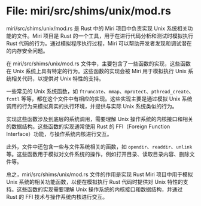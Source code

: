 # File: miri/src/shims/unix/mod.rs

miri/src/shims/unix/mod.rs 是 Rust 中的 Miri 项目中负责实现 Unix 系统相关功能的文件。Miri 项目是 Rust 的一个工具，用于在进行代码分析和测试时模拟执行 Rust 代码的行为。通过模拟程序执行过程，Miri 可以帮助开发者发现和调试潜在的内存安全问题。

在 miri/src/shims/unix/mod.rs 文件中，主要包含了一些函数的实现，这些函数在 Unix 系统上具有特定的行为。这些函数的实现会被 Miri 用于模拟执行 Unix 系统相关代码，以提供对 Unix 特性的支持。

一些常见的 Unix 系统函数，如 `ftruncate`、`mmap`、`mprotect`、`pthread_create`、`fcntl` 等等，都在这个文件中有相应的实现。这些实现主要是通过模拟 Unix 系统调用的行为来模拟真实的执行环境，并提供与实际 Unix 系统类似的行为。

实现这些函数涉及到底层的系统调用，需要理解 Unix 操作系统的内核接口和相关的数据结构。这些函数的实现通常使用 Rust 的 FFI（Foreign Function Interface）功能，与操作系统内核进行交互。

此外，文件中还包含一些与文件系统相关的函数，如 `opendir`、`readdir`、`unlink` 等。这些函数用于模拟对文件系统的操作，例如打开目录、读取目录内容、删除文件等。

总之，miri/src/shims/unix/mod.rs 文件的作用是实现 Rust Miri 项目中用于模拟 Unix 系统的相关功能函数，以便在模拟执行 Rust 代码时提供对 Unix 特性的支持。这些函数的实现需要理解 Unix 操作系统的内核接口和数据结构，并通过 Rust 的 FFI 技术与操作系统内核进行交互。

